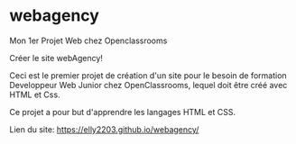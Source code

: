 # webagency
Mon 1er Projet Web chez Openclassrooms

Créer le site webAgency!

Ceci est le premier projet de création d'un site pour le besoin de formation Developpeur Web Junior chez OpenClassrooms, lequel doit être créé avec HTML et Css.

Ce projet a pour but d'apprendre les langages HTML et CSS.

Lien du site: https://elly2203.github.io/webagency/

